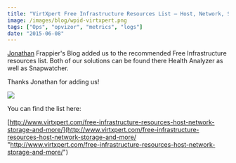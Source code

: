 ```yaml
---
title: "VirtXpert Free Infrastructure Resources List – Host, Network, Storage"
image: /images/blog/wpid-virtxpert.png
tags: ["Ops", "opvizor", "metrics", "logs"]
date: "2015-06-08"
---
```


[Jonathan](http://www.twitter.com/jfrappier "Jonathan ") Frappier's Blog added us to the recommended Free Infrastructure resources list. Both of our solutions can be found there Health Analyzer as well as Snapwatcher.

Thanks Jonathan for adding us!

[![](/images/blog/wpid-virtxpert.png)](http://www.virtxpert.com/free-infrastructure-resources-host-network-storage-and-more/)

You can find the list here:

[http://www.virtxpert.com/free-infrastructure-resources-host-network-storage-and-more/](http://www.virtxpert.com/free-infrastructure-resources-host-network-storage-and-more/ "http://www.virtxpert.com/free-infrastructure-resources-host-network-storage-and-more/")
